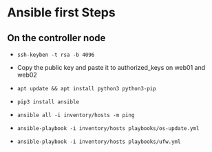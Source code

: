 # Ansible first Steps

## On the controller node

- `ssh-keyben -t rsa -b 4096`
- Copy the public key and paste it to authorized_keys on web01 and web02
- `apt update && apt install python3 python3-pip`
- `pip3 install ansible`

- `ansible all -i inventory/hosts -m ping`
- `ansible-playbook -i inventory/hosts playbooks/os-update.yml`
- `ansible-playbook -i inventory/hosts playbooks/ufw.yml`